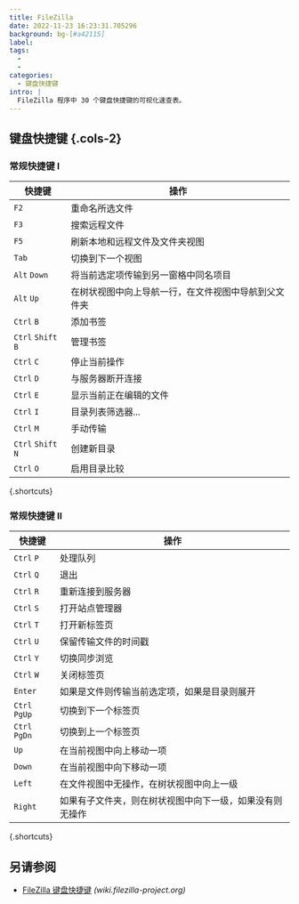 ```yaml
---
title: FileZilla
date: 2022-11-23 16:23:31.705296
background: bg-[#a42115]
label:
tags:
  -
  -
categories:
  - 键盘快捷键
intro: |
  FileZilla 程序中 30 个键盘快捷键的可视化速查表。
---
```


## 键盘快捷键 {.cols-2}

### 常规快捷键 I

| 快捷键             | 操作                                                                                |
| ------------------ | ----------------------------------------------------------------------------------- |
| `F2`               | 重命名所选文件                                                                      |
| `F3`               | 搜索远程文件                                                                        |
| `F5`               | 刷新本地和远程文件及文件夹视图                                                      |
| `Tab`              | 切换到下一个视图                                                                    |
| `Alt` `Down`       | 将当前选定项传输到另一窗格中同名项目                                                  |
| `Alt` `Up`         | 在树状视图中向上导航一行，在文件视图中导航到父文件夹                                  |
| `Ctrl` `B`         | 添加书签                                                                            |
| `Ctrl` `Shift` `B` | 管理书签                                                                            |
| `Ctrl` `C`         | 停止当前操作                                                                        |
| `Ctrl` `D`         | 与服务器断开连接                                                                    |
| `Ctrl` `E`         | 显示当前正在编辑的文件                                                              |
| `Ctrl` `I`         | 目录列表筛选器...                                                                   |
| `Ctrl` `M`         | 手动传输                                                                            |
| `Ctrl` `Shift` `N` | 创建新目录                                                                          |
| `Ctrl` `O`         | 启用目录比较                                                                        |

{.shortcuts}

### 常规快捷键 II

| 快捷键        | 操作                                                                                |
| ------------- | ------------------------------------------------------------------------------------- |
| `Ctrl` `P`    | 处理队列                                                                              |
| `Ctrl` `Q`    | 退出                                                                                  |
| `Ctrl` `R`    | 重新连接到服务器                                                                      |
| `Ctrl` `S`    | 打开站点管理器                                                                        |
| `Ctrl` `T`    | 打开新标签页                                                                          |
| `Ctrl` `U`    | 保留传输文件的时间戳                                                                  |
| `Ctrl` `Y`    | 切换同步浏览                                                                          |
| `Ctrl` `W`    | 关闭标签页                                                                            |
| `Enter`       | 如果是文件则传输当前选定项，如果是目录则展开                                          |
| `Ctrl` `PgUp` | 切换到下一个标签页                                                                    |
| `Ctrl` `PgDn` | 切换到上一个标签页                                                                    |
| `Up`          | 在当前视图中向上移动一项                                                              |
| `Down`        | 在当前视图中向下移动一项                                                              |
| `Left`        | 在文件视图中无操作，在树状视图中向上一级                                              |
| `Right`       | 如果有子文件夹，则在树状视图中向下一级，如果没有则无操作                                |

{.shortcuts}

## 另请参阅

- [FileZilla 键盘快捷键](https://wiki.filezilla-project.org/Keyboard_shortcuts)
  _(wiki.filezilla-project.org)_
